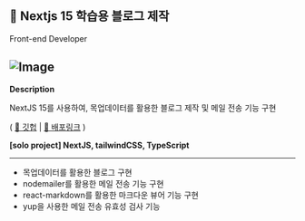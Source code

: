 ## 💌 Nextjs 15 학습용 블로그 제작
Front-end Developer

![Image](https://github.com/user-attachments/assets/dfe0c5cb-376c-40f5-a056-738063075373)
---

**Description**

NextJS 15를 사용하여, 목업데이터를 활용한 블로그 제작 및 메일 전송 기능 구현

( [📎 깃헙](https://github.com/chen4023/NextJS-Blog-15) | [📎 배포링크](https://next-js-blog-15.vercel.app/) )

**[solo project] NextJS, tailwindCSS, TypeScript**

---

- 목업데이터를 활용한 블로그 구현
- nodemailer를 활용한 메일 전송 기능 구현
- react-markdown를 활용한 마크다운 뷰어 기능 구현
- yup을 사용한 메일 전송 유효성 검사 기능
